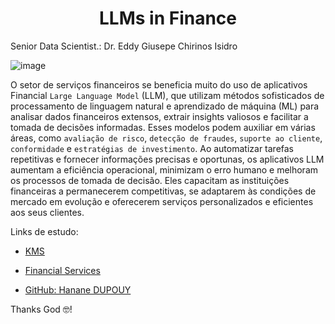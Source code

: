 # <h1 align="center">LLMs in Finance</h1>

Senior Data Scientist.: Dr. Eddy Giusepe Chirinos Isidro


![image](https://github.com/user-attachments/assets/347e01bd-547a-4272-91ba-07b3687b56fc)


O setor de serviços financeiros se beneficia muito do uso de aplicativos Financial `Large Language Model` (LLM), que utilizam métodos sofisticados de processamento de linguagem natural e aprendizado de máquina (ML) para analisar dados financeiros extensos, extrair insights valiosos e facilitar a tomada de decisões informadas. Esses modelos podem auxiliar em várias áreas, como `avaliação de risco`, `detecção de fraudes`, `suporte ao cliente`, `conformidade` e `estratégias de investimento`. Ao automatizar tarefas repetitivas e fornecer informações precisas e oportunas, os aplicativos LLM aumentam a eficiência operacional, minimizam o erro humano e melhoram os processos de tomada de decisão. Eles capacitam as instituições financeiras a permanecerem competitivas, se adaptarem às condições de mercado em evolução e oferecerem serviços personalizados e eficientes aos seus clientes.



Links de estudo:

* [KMS](https://kms-solutions.asia/blogs/large-language-models-in-financial-services)

* [Financial Services](https://ambilio.com/category/analytics/)

* [GitHub: Hanane DUPOUY](https://github.com/hananedupouy/LLMs-in-Finance)



Thanks God 🤓!
